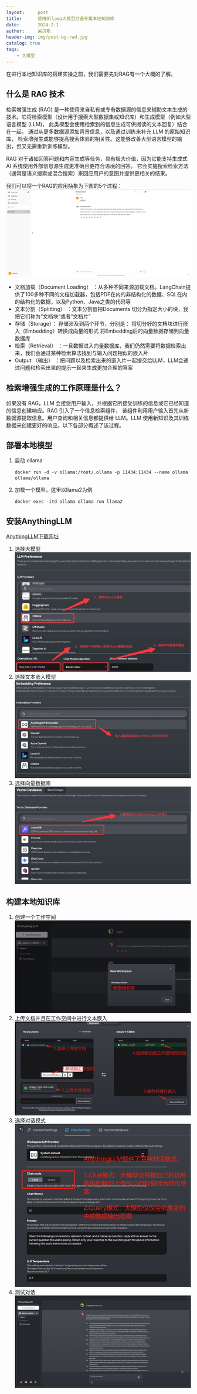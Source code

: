 ```yaml
---
layout:     post
title:      使用Ollama大模型打造专属本地知识库
date:       2024-2-1
author:     呆贝斯
header-img: img/post-bg-rwd.jpg
catalog: true
tags:
    - 大模型
---
```

在进行本地知识库的搭建实操之前，我们需要先对RAG有一个大概的了解。

## 什么是 RAG 技术

检索增强生成 (RAG) 是一种使用来自私有或专有数据源的信息来辅助文本生成的技术。它将检索模型（设计用于搜索大型数据集或知识库）和生成模型（例如大型语言模型 (LLM)，
此类模型会使用检索到的信息生成可供阅读的文本回复）结合在一起。 通过从更多数据源添加背景信息，以及通过训练来补充 LLM 的原始知识库，
检索增强生成能够提高搜索体验的相关性。这能够改善大型语言模型的输出，但又无需重新训练模型。

RAG 对于诸如回答问题和内容生成等任务，具有极大价值，因为它能支持生成式 AI 系统使用外部信息源生成更准确且更符合语境的回答。
它会实施搜索检索方法（通常是语义搜索或混合搜索）来回应用户的意图并提供更相关的结果。

我们可以将一个RAG的应用抽象为下图的5个过程：
![首页](/img/img_26.png)

* 文档加载（Document Loading） ：从多种不同来源加载文档。LangChain提供了100多种不同的文档加载器，包括PDF在内的非结构化的数据、SQL在内的结构化的数据，以及Python、Java之类的代码等
* 文本分割（Splitting） ：文本分割器把Documents 切分为指定大小的块，我把它们称为“文档块”或者“文档片”
* 存储（Storage）： 存储涉及到两个环节，分别是： 将切分好的文档块进行嵌入（Embedding）转换成向量的形式 将Embedding后的向量数据存储到向量数据库
* 检索（Retrieval） ：一旦数据进入向量数据库，我们仍然需要将数据检索出来，我们会通过某种检索算法找到与输入问题相似的嵌入片
* Output （输出） ：把问题以及检索出来的嵌入片一起提交给LLM，LLM会通过问题和检索出来的提示一起来生成更加合理的答案

## 检索增强生成的工作原理是什么？

如果没有 RAG，LLM 会接受用户输入，并根据它所接受训练的信息或它已经知道的信息创建响应。RAG 引入了一个信息检索组件，
该组件利用用户输入首先从新数据源提取信息。用户查询和相关信息都提供给 LLM。LLM 使用新知识及其训练数据来创建更好的响应。以下各部分概述了该过程。

## 部署本地模型

1. 启动 ollama

    ```shell
    docker run -d -v ollama:/root/.ollama -p 11434:11434 --name ollama ollama/ollama
    ```

2. 加载一个模型，这里以llama2为例

    ```shell
    docker exec -itd ollama ollama run llama2
    ```

## 安装AnythingLLM

[AnythingLLM下载网址](https://useanything.com/download)

1. 选择大模型
    ![选择大模型](/img/img_27.png)
2. 选择文本嵌入模型
    ![选择文本嵌入模型](/img/img_28.png)
3. 选择向量数据库
    ![选择向量数据库](/img/img_29.png)

## 构建本地知识库

1. 创建一个工作空间
    ![创建工作空间](/img/img_30.png)
2. 上传文档并且在工作空间中进行文本嵌入
    ![文本嵌入](/img/img_31.png)
3. 选择对话模式
    ![选择对话模式](/img/img_32.png)
4. 测试对话
    ![测试对话](/img/img_33.png)